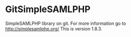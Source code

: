 GitSimpleSAMLPHP
================

SimpleSAMLPHP library on git. For more information go to http://simplesamlphp.org/
This is version 1.8.3. 